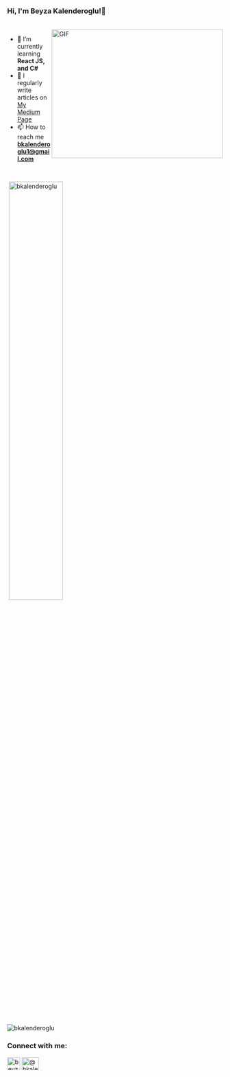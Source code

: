 ### Hi, I'm Beyza Kalenderoglu!👋
<br>

<img align="right" alt="GIF" src="https://github.com/arsentieva/arsentieva/blob/main/code.gif?raw=true" width="400" height="300" />

- 🌱 I’m currently learning **React JS, and C#** 
- 📝 I regularly write articles on [My Medium Page](https://bkalenderoglu.medium.com/)
- 📫 How to reach me **bkalenderoglu1@gmail.com**

<br>

<p>&nbsp;<img  src="https://github-readme-stats.vercel.app/api?username=bkalenderoglu&show_icons=true&theme=dark&locale=en" alt="bkalenderoglu" width="50%" /></p>
<p><img  src="https://github-readme-stats.vercel.app/api/top-langs?username=bkalenderoglu&show_icons=true&theme=radical&locale=en&layout=compact" alt="bkalenderoglu" /></p>


<h3>Connect with me: </h3>
<p>
<a href="https://linkedin.com/in/beyzakalenderoglu/" target="blank"><img align="center" src="https://velanovascular.com/wp-content/uploads/2020/06/LinkedIn.png" alt="beyzakalenderoglu" height="30" width="30" /></a>
<a href="https://bkalenderoglu.medium.com/" target="blank"><img align="center" src="https://cdn.jsdelivr.net/npm/simple-icons@3.0.1/icons/medium.svg" alt="@bkalenderoglu" height="30" width="40" /></a>
</p>

